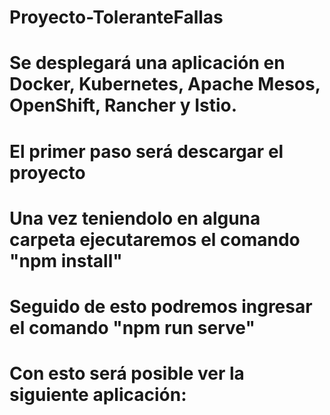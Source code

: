 # Proyecto-ToleranteFallas

# Se desplegará una aplicación en Docker, Kubernetes, Apache Mesos, OpenShift, Rancher y Istio.
# El primer paso será descargar el proyecto
# Una vez teniendolo en alguna carpeta ejecutaremos el comando "npm install"
# Seguido de esto podremos ingresar el comando "npm run serve"

# Con esto será posible ver la siguiente aplicación:

